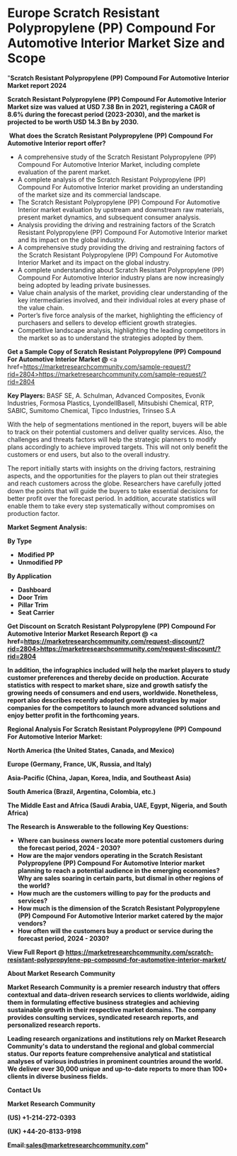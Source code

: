 # Europe Scratch Resistant Polypropylene (PP) Compound For Automotive Interior Market Size and Scope 
"<strong>Scratch Resistant Polypropylene (PP) Compound For Automotive Interior Market report 2024</strong>

<strong>Scratch Resistant Polypropylene (PP) Compound For Automotive Interior Market size was valued at USD 7.38 Bn in 2021, registering a CAGR of 8.6% during the forecast period (2023-2030), and the market is projected to be worth USD 14.3 Bn by 2030.</strong>

 <strong><b>What does the Scratch Resistant Polypropylene (PP) Compound For Automotive Interior report offer?</b></strong>
<ul>
  <li>A comprehensive study of the Scratch Resistant Polypropylene (PP) Compound For Automotive Interior Market, including complete evaluation of the parent market.</li>
  <li>A complete analysis of the Scratch Resistant Polypropylene (PP) Compound For Automotive Interior market providing an understanding of the market size and its commercial landscape.</li>
  <li>The Scratch Resistant Polypropylene (PP) Compound For Automotive Interior market evaluation by upstream and downstream raw materials, present market dynamics, and subsequent consumer analysis.</li>
  <li>Analysis providing the driving and restraining factors of the Scratch Resistant Polypropylene (PP) Compound For Automotive Interior market and its impact on the global industry.</li>
  <li>A comprehensive study providing the driving and restraining factors of the Scratch Resistant Polypropylene (PP) Compound For Automotive Interior Market and its impact on the global industry.</li>
  <li>A complete understanding about Scratch Resistant Polypropylene (PP) Compound For Automotive Interior industry plans are now increasingly being adopted by leading private businesses.</li>
  <li>Value chain analysis of the market, providing clear understanding of the key intermediaries involved, and their individual roles at every phase of the value chain.</li>
  <li>Porter’s five force analysis of the market, highlighting the efficiency of purchasers and sellers to develop efficient growth strategies.</li>
  <li>Competitive landscape analysis, highlighting the leading competitors in the market so as to understand the strategies adopted by them.</li>
</ul>

<strong>Get a Sample Copy of Scratch Resistant Polypropylene (PP) Compound For Automotive Interior Market @ </strong><a href=https://marketresearchcommunity.com/sample-request/?rid=2804><u>https://marketresearchcommunity.com/sample-request/?rid=2804</u></a>

<strong>Key Players:</strong> 
BASF SE, A. Schulman, Advanced Composites, Evonik Industries, Formosa Plastics, LyondellBasell, Mitsubishi Chemical, RTP, SABIC, Sumitomo Chemical, Tipco Industries, Trinseo S.A

With the help of segmentations mentioned in the report, buyers will be able to track on their potential customers and deliver quality services. Also, the challenges and threats factors will help the strategic planners to modify plans accordingly to achieve improved targets. This will not only benefit the customers or end users, but also to the overall industry.

The report initially starts with insights on the driving factors, restraining aspects, and the opportunities for the players to plan out their strategies and reach customers across the globe. Researchers have carefully jotted down the points that will guide the buyers to take essential decisions for better profit over the forecast period. In addition, accurate statistics will enable them to take every step systematically without compromises on production factor.

<strong>Market Segment Analysis:</strong>


<strong><strong>By Type</strong></h4>
<ul>
 	<li>Modified PP</li>
 	<li>Unmodified PP</li>
</ul>
<strong><strong>By Application</strong></h4>
<ul>
 	<li>Dashboard</li>
 	<li>Door Trim</li>
 	<li>Pillar Trim</li>
 	<li>Seat Carrier</li>
</ul>

<strong>Get Discount on Scratch Resistant Polypropylene (PP) Compound For Automotive Interior Market Research Report @ </b></strong><a href=https://marketresearchcommunity.com/request-discount/?rid=2804><u>https://marketresearchcommunity.com/request-discount/?rid=2804</u></a>

In addition, the infographics included will help the market players to study customer preferences and thereby decide on production. Accurate statistics with respect to market share, size and growth satisfy the growing needs of consumers and end users, worldwide. Nonetheless, report also describes recently adopted growth strategies by major companies for the competitors to launch more advanced solutions and enjoy better profit in the forthcoming years.

<strong>Regional Analysis For Scratch Resistant Polypropylene (PP) Compound For Automotive Interior Market:</strong>

<strong>North America</strong> (the United States, Canada, and Mexico)

<strong>Europe</strong> (Germany, France, UK, Russia, and Italy)

<strong>Asia-Pacific</strong> (China, Japan, Korea, India, and Southeast Asia)

<strong>South America</strong> (Brazil, Argentina, Colombia, etc.)

<strong>The Middle East and Africa</strong> (Saudi Arabia, UAE, Egypt, Nigeria, and South Africa)

<strong>The Research is Answerable to the following Key Questions:</strong>
<ul>
 	<li>Where can business owners locate more potential customers during the forecast period, 2024 - 2030?</li>
 	<li>How are the major vendors operating in the Scratch Resistant Polypropylene (PP) Compound For Automotive Interior market planning to reach a potential audience in the emerging economies? Why are sales soaring in certain parts, but dismal in other regions of the world?</li>
 	<li>How much are the customers willing to pay for the products and services?</li>
 	<li>How much is the dimension of the Scratch Resistant Polypropylene (PP) Compound For Automotive Interior market catered by the major vendors?</li>
 	<li>How often will the customers buy a product or service during the forecast period, 2024 - 2030?</li>
</ul>

<strong>View Full Report @</strong> <a href=https://marketresearchcommunity.com/scratch-resistant-polypropylene-pp-compound-for-automotive-interior-market/>https://marketresearchcommunity.com/scratch-resistant-polypropylene-pp-compound-for-automotive-interior-market/</a>

<strong>About Market Research Community</strong>

Market Research Community is a premier research industry that offers contextual and data-driven research services to clients worldwide, aiding them in formulating effective business strategies and achieving sustainable growth in their respective market domains. The company provides consulting services, syndicated research reports, and personalized research reports.

Leading research organizations and institutions rely on Market Research Community's data to understand the regional and global commercial status. Our reports feature comprehensive analytical and statistical analyses of various industries in prominent countries around the world. We deliver over 30,000 unique and up-to-date reports to more than 100+ clients in diverse business fields.

<strong>Contact Us</strong>

<strong>Market Research Community</strong>

(US) +1-214-272-0393

(UK) +44-20-8133-9198

<strong>Email:</strong>sales@marketresearchcommunity.com"
